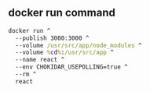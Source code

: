 ## docker run command

```cmd
docker run ^
  --publish 3000:3000 ^
  --volume /usr/src/app/node_modules ^
  --volume %cd%:/usr/src/app ^
  --name react ^
  --env CHOKIDAR_USEPOLLING=true ^
  --rm ^
  react
```
